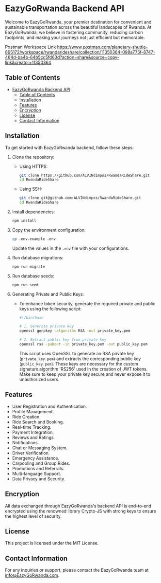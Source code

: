 # EazyGoRwanda Backend API

Welcome to EazyGoRwanda, your premier destination for convenient and sustainable transportation across the beautiful landscapes of Rwanda. At EazyGoRwanda, we believe in fostering community, reducing carbon footprints, and making your journeys not just efficient but memorable.

Postman Workspace Link https://www.postman.com/planetary-shuttle-895172/workspace/rwandarideshare/collection/11350364-098a775f-8747-464d-ba4b-64b5cc5fd63d?action=share&source=copy-link&creator=11350364
## Table of Contents
- [EazyGoRwanda Backend API](#eazygorwanda-backend-api)
  - [Table of Contents](#table-of-contents)
  - [Installation](#installation)
  - [Features](#features)
  - [Encryption](#encryption)
  - [License](#license)
  - [Contact Information](#contact-information)

## Installation

To get started with EazyGoRwanda backend, follow these steps:

1. Clone the repository:

    - Using HTTPS:
        ```bash
        git clone https://github.com/ALVINdimpos/RwandaRideShare.git
        cd RwandaRideShare
        ```
        
    - Using SSH:
        ```bash
        git clone git@github.com:ALVINdimpos/RwandaRideShare.git
        cd RwandaRideShare
        ```

2. Install dependencies:
    ```bash
    npm install
    ```

3. Copy the environment configuration:
    ```bash
    cp .env.example .env
    ```
   Update the values in the `.env` file with your configurations.

4. Run database migrations:
   ```bash
   npm run migrate
   ```

5. Run database seeds:
   ```bash
   npm run seed
   ```

6. Generating Private and Public Keys:
    - To enhance token security, generate the required private and public keys using the following script:

      ```bash
      #!/bin/bash

      # 1. Generate private key
      openssl genpkey -algorithm RSA -out private_key.pem

      # 2. Extract public key from private key
      openssl rsa -pubout -in private_key.pem -out public_key.pem
      ```

      This script uses OpenSSL to generate an RSA private key (`private_key.pem`) and extracts the corresponding public key (`public_key.pem`). These keys are necessary for the custom signature algorithm 'RS256' used in the creation of JWT tokens. Make sure to keep your private key secure and never expose it to unauthorized users.

## Features

- User Registration and Authentication.
- Profile Management.
- Ride Creation.
- Ride Search and Booking.
- Real-time Tracking.
- Payment Integration.
- Reviews and Ratings.
- Notifications.
- Chat or Messaging System.
- Driver Verification.
- Emergency Assistance.
- Carpooling and Group Rides.
- Promotions and Referrals.
- Multi-language Support.
- Data Privacy and Security.

## Encryption

All data exchanged through EazyGoRwanda's backend API is end-to-end encrypted using the renowned library Crypto-JS with strong keys to ensure the highest level of security.

## License

This project is licensed under the MIT License.

## Contact Information

For any inquiries or support, please contact the EazyGoRwanda team at [info@EazyGoRwanda.com](mailto:info@EazyGoRwanda.com).
